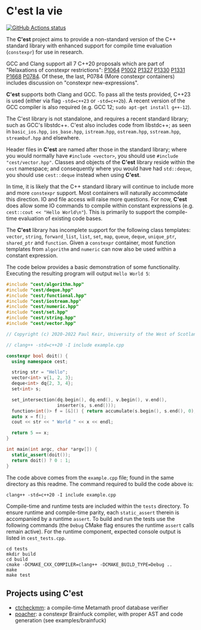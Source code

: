 # C'est la vie

<p align="left">
  <a href="https://github.com/pkeir/cest/actions"><img alt="GitHub Actions status" src="https://github.com/pkeir/cest/workflows/build-test/badge.svg"></a>
</p>

The **C'est** project aims to provide a non-standard version of the C++
standard library with enhanced support for compile time evaluation
(`constexpr`) for use in research.

GCC and Clang support all 7 C++20 proposals which are part of
"Relaxations of constexpr restrictions": [P1064](https://wg21.link/P1064)
[P1002](https://wg21.link/P1002) [P1327](https://wg21.link/P1327)
[P1330](https://wg21.link/P1330) [P1331](https://wg21.link/P1331)
[P1668](https://wg21.link/P1668) [P0784](https://wg21.link/P0784R7). Of these,
the last, P0784 (More constexpr containers) includes discussion on "constexpr
new-expressions".

**C'est** supports both Clang and GCC. To pass all the tests provided, C++23
is used (either via flag `-std=c++23` or `-std=c++2b`). A recent version of the
GCC compiler is also required (e.g. GCC 12; `sudo apt-get install g++-12`).

The C'est library is not standalone, and requires a recent standard library;
such as GCC's libstdc++. C'est also includes code from
libstdc++; as seen in `basic_ios.hpp`, `ios_base.hpp`, `istream.hpp`,
`ostream.hpp`, `sstream.hpp`, `streambuf.hpp` and elsewhere.

Header files in **C'est** are named after those in the standard library; where
you would normally have `#include <vector>`, you should use `#include
"cest/vector.hpp"`. Classes and objects of the **C'est** library reside within
the `cest` namespace; and consequently where you would have had `std::deque`,
you should use `cest::deque` instead when using **C'est**.

In time, it is likely that the C++ standard library will continue to include
more and more `constexpr` support. Most containers will naturally accommodate
this direction. IO and file access will raise more questions. For now,
**C'est** does allow some IO commands to compile within constant expressions
(e.g. `cest::cout << "Hello World\n"`). This is primarily to support the
compile-time evaluation of existing code bases.

The **C'est** library has incomplete support for the following class templates: `vector`, `string`, `forward_list`, `list`, `set`, `map`, `queue`, `deque`, `unique_ptr`, `shared_ptr` and `function`. Given a `constexpr` container, most function templates from `algorithm` and `numeric` can now also be used within a constant expression.

The code below provides a basic demonstration of some functionality. Executing the resulting program will output `Hello World 5`:

```cpp
#include "cest/algorithm.hpp"
#include "cest/deque.hpp"
#include "cest/functional.hpp"
#include "cest/iostream.hpp"
#include "cest/numeric.hpp"
#include "cest/set.hpp"
#include "cest/string.hpp"
#include "cest/vector.hpp"

// Copyright (c) 2020-2022 Paul Keir, University of the West of Scotland.

// clang++ -std=c++20 -I include example.cpp

constexpr bool doit() {
  using namespace cest;

  string str = "Hello";
  vector<int> v{1, 2, 3};
  deque<int> dq{2, 3, 4};
  set<int> s;

  set_intersection(dq.begin(), dq.end(), v.begin(), v.end(),
                   inserter(s, s.end()));
  function<int()> f = [&]() { return accumulate(s.begin(), s.end(), 0); };
  auto x = f();
  cout << str << " World " << x << endl;

  return 5 == x;
}

int main(int argc, char *argv[]) {
  static_assert(doit());
  return doit() ? 0 : 1;
}
```

The code above comes from the `example.cpp` file; found in the same
directory as this readme. The command required to build the code above is:

```
clang++ -std=c++20 -I include example.cpp
```

Compile-time and runtime tests are included within the `tests` directory. To
ensure runtime and compile-time parity, each `static_assert` therein is
accompanied by a runtime `assert`. To build and run the tests use the following
commands (the `Debug` CMake flag ensures the runtime `assert` calls remain
active). For the runtime component, expected console output is listed in
`cest_tests.cpp`.

```
cd tests
mkdir build
cd build
cmake -DCMAKE_CXX_COMPILER=clang++ -DCMAKE_BUILD_TYPE=Debug ..
make
make test
```

## Projects using C'est

* [ctcheckmm](https://github.com/pkeir/ctcheckmm): a compile-time Metamath proof database verifier
* [poacher](https://github.com/JPenuchot/poacher): a constexpr Brainfuck compiler, with proper AST and code generation (see examples/brainfuck)
